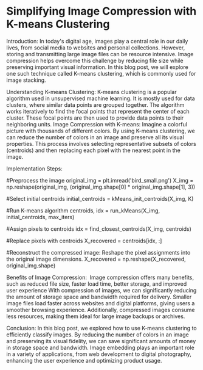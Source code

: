 # Simplifying Image Compression with K-means Clustering
Introduction:
In today's digital age, images play a central role in our daily lives, from social media to websites and personal collections. However, storing and transmitting large image files can be resource intensive. Image compression helps overcome this challenge by reducing file size while preserving important visual information. In this blog post, we will explore one such technique called K-means clustering, which is commonly used for image stacking.

Understanding K-means Clustering:
K-means clustering is a popular algorithm used in unsupervised machine learning. It is mostly used for data clusters, where similar data points are grouped together. The algorithm works iteratively to find the focal points that represent the center of each cluster. These focal points are then used to provide data points to their neighboring units.
Image Compression with K-means:
Imagine a colorful picture with thousands of different colors. By using K-means clustering, we can reduce the number of colors in an image and preserve all its visual properties. This process involves selecting representative subsets of colors (centroids) and then replacing each pixel with the nearest point in the image.

Implementation Steps:

#Preprocess the image
original_img = plt.imread('bird_small.png')
X_img = np.reshape(original_img, (original_img.shape[0] * original_img.shape[1], 3))

#Select initial centroids
initial_centroids = kMeans_init_centroids(X_img, K)

#Run K-means algorithm
centroids, idx = run_kMeans(X_img, initial_centroids, max_iters)

#Assign pixels to centroids
idx = find_closest_centroids(X_img, centroids)

#Replace pixels with centroids
X_recovered = centroids[idx, :]

#Reconstruct the compressed image: Reshape the pixel assignments into the original image dimensions.
X_recovered = np.reshape(X_recovered, original_img.shape)

Benefits of Image Compression: 
Image compression offers many benefits, such as reduced file size, faster load time, better storage, and improved user experience With compression of images, we can significantly reducing the amount of storage space and bandwidth required for delivery. Smaller image files load faster across websites and digital platforms, giving users a smoother browsing experience. Additionally, compressed images consume less resources, making them ideal for large image backups or archives.

Conclusion:
In this blog post, we explored how to use K-means clustering to efficiently classify images. By reducing the number of colors in an image and preserving its visual fidelity, we can save significant amounts of money in storage space and bandwidth. Image embedding plays an important role in a variety of applications, from web development to digital photography, enhancing the user experience and optimizing product usage.
